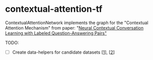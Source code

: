 # contextual-attention-tf
ContextualAttentionNetwork implements the graph for the "Contextual Attention Mechanism" from paper: "[Neural Contextual Conversation Learning with Labeled Question-Answering Pairs"](https://arxiv.org/pdf/1607.05809v1.pdf)

TODO:
- [ ] Create data-helpers for candidate datasets [[1](https://www.cs.cornell.edu/~cristian/Cornell_Movie-Dialogs_Corpus.html)], [[2](https://webscope.sandbox.yahoo.com/catalog.php?datatype=l)]
